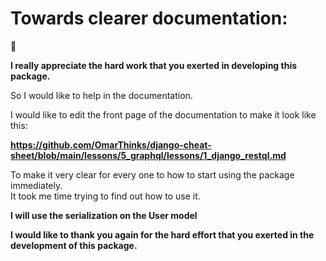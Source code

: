 # Towards clearer documentation:

:memo:

**I really appreciate the hard work that you exerted in developing 
this package.**  

So I would like to help in the documentation.


I would like to edit the front page of the documentation to 
make it look like this:

**https://github.com/OmarThinks/django-cheat-sheet/blob/main/lessons/5_graphql/lessons/1_django_restql.md**


To make it very clear for every one to how to start using 
the package immediately.  
It took me time trying to find out how to use it.  

**I will use the serialization on the User model**



**I would like to thank you again for the hard effort that
 you exerted in the development of this package.**


